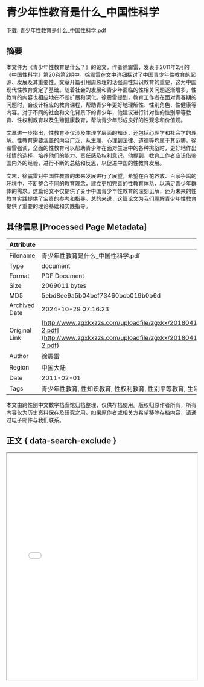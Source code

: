# 青少年性教育是什么_中国性科学

<!-- tcd_download_link -->
下载: <a href="../青少年性教育是什么_中国性科学.pdf" download>青少年性教育是什么_中国性科学.pdf</a>
<!-- tcd_download_link_end -->

## 摘要

<!-- tcd_abstract -->
本文件为《青少年性教育是什么？》的论文，作者徐震雷，发表于2011年2月的《中国性科学》第20卷第2期中。徐震雷在文中详细探讨了中国青少年性教育的起源、发展及其重要性。文章开篇引用周总理的话强调性知识教育的重要，这为中国现代性教育奠定了基础。随着社会的发展和青少年面临的性相关问题逐渐增多，性教育的内容也相应地在不断扩展和深化。徐震雷提到，教育工作者在面对青春期的问题时，会设计相应的教育课程，帮助青少年更好地理解性、性别角色、性健康等内容。对于不同的社会和文化背景下的青少年，他建议进行针对性的性别平等教育、性权利教育以及生殖健康教育，帮助青少年形成良好的性观念和价值观。

文章进一步指出，性教育不仅涉及生理学层面的知识，还包括心理学和社会学的理解。性教育需要涵盖的内容广泛，从生理、心理到法律、道德等均属于其范畴。徐震雷强调，全面的性教育可以帮助青少年在面对生活中的各种挑战时，更好地作出知情的选择，培养他们的能力、责任感及权利意识。他提到，教育工作者应该借鉴国内外的经验，进行不断的总结和反思，以促进中国的性教育发展。

文末，徐震雷对中国性教育的未来发展进行了展望，希望在百花齐放、百家争鸣的环境中，不断整合不同的教育理念，建立更加完善的性教育体系，以满足青少年群体的需求。这篇论文不仅提供了关于中国青少年性教育的深刻见解，还为未来的性教育实践提供了宝贵的参考和指导。总的来说，这篇论文为我们理解青少年性教育提供了重要的理论基础和实践指导。

<!-- tcd_abstract_end -->

## 其他信息 [Processed Page Metadata]

| Attribute       | Value                                  |
|-----------------|----------------------------------------|
| Filename        | 青少年性教育是什么_中国性科学.pdf                             |
| Type            | document                                 |
| Format          | PDF Document                               |
| Size            | 2069011 bytes                           |
| MD5             | 5ebd8ee9a5b04bef73460bcb019b0b6d                                  |
| Archived Date   | 2024-10-29 07:16:23                             |
| Original Link   | [http://www.zgxkxzzs.com/uploadfile/zgxkx/20180419/%E4%B8%AD%E5%9B%BD%E6%80%A7%E7%A7%91%E5%AD%A611-2.pdf](http://www.zgxkxzzs.com/uploadfile/zgxkx/20180419/%E4%B8%AD%E5%9B%BD%E6%80%A7%E7%A7%91%E5%AD%A611-2.pdf)                         |
| Author          | 徐震雷                               |
| Region          | 中国大陆                               |
| Date            | 2011-02-01                                 |
| Tags            | 青少年性教育, 性知识教育, 性权利教育, 性别平等教育, 生殖健康教育, 中国性科学                                 |

本文由跨性别中文数字档案馆归档整理，仅供存档使用。版权归原作者所有，所有内容仅为历史资料保存及研究之用。如果原作者或相关方希望移除存档内容，请通过电子邮件与我们联系。

## 正文 { data-search-exclude }

<!-- tcd_main_text -->
<iframe src="../青少年性教育是什么_中国性科学.pdf" width="100%" height="600px">
    <p>无法显示PDF，请下载查看。</p>
</iframe>
<!-- tcd_main_text_end -->

